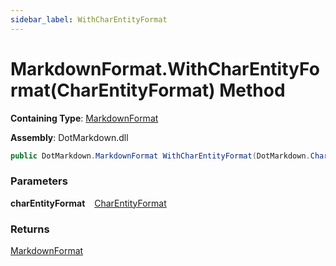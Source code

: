 ```yaml
---
sidebar_label: WithCharEntityFormat
---
```


# MarkdownFormat\.WithCharEntityFormat\(CharEntityFormat\) Method

**Containing Type**: [MarkdownFormat](../index.md)

**Assembly**: DotMarkdown\.dll

```csharp
public DotMarkdown.MarkdownFormat WithCharEntityFormat(DotMarkdown.CharEntityFormat charEntityFormat)
```

### Parameters

**charEntityFormat** &ensp; [CharEntityFormat](../../CharEntityFormat/index.md)

### Returns

[MarkdownFormat](../index.md)

